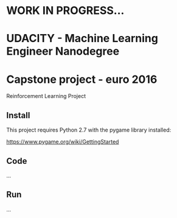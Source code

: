 # WORK IN PROGRESS...

# UDACITY - Machine Learning Engineer Nanodegree

# Capstone project - euro 2016

Reinforcement Learning Project

## Install

This project requires Python 2.7 with the pygame library installed:

https://www.pygame.org/wiki/GettingStarted

## Code

...

## Run

...
